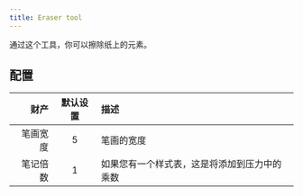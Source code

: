 ```yaml
---
title: Eraser tool
---
```


通过这个工具，你可以擦除纸上的元素。

## 配置

|   财产 | 默认设置 | 描述                     |
| ---: | :--: | :--------------------- |
| 笔画宽度 |   5  | 笔画的宽度                  |
| 笔记倍数 |   1  | 如果您有一个样式表，这是将添加到压力中的乘数 |
